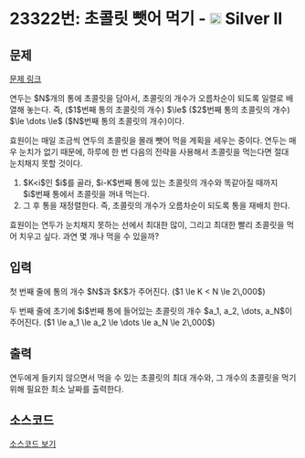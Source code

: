 # 23322번: 초콜릿 뺏어 먹기 - <img src="https://static.solved.ac/tier_small/9.svg" style="height:20px" /> Silver II

<!-- performance -->

<!-- 문제 제출 후 깃허브에 푸시를 했을 때 제출한 코드의 성능이 입력될 공간입니다.-->

<!-- end -->

## 문제

[문제 링크](https://boj.kr/23322)

<p>연두는 $N$개의 통에 초콜릿을 담아서, 초콜릿의 개수가&nbsp;오름차순이 되도록 일렬로 배열해 놓는다. 즉, ($1$번째 통의 초콜릿의 개수) $\le$ ($2$번째 통의 초콜릿의 개수) $\le \dots \le$ ($N$번째 통의 초콜릿의 개수)이다.&nbsp;</p>

<p>효원이는 매일 조금씩 연두의 초콜릿을 몰래 뺏어 먹을 계획을 세우는 중이다. 연두는 매우 눈치가 없기 때문에, 하루에 한 번 다음의 전략을 사용해서 초콜릿을 먹는다면 절대 눈치채지 못할 것이다.</p>

<ol>
<li>$K&lt;i$인 $i$를 골라, $i-K$번째 통에 있는 초콜릿의 개수와 똑같아질 때까지 $i$번째 통에서 초콜릿을 꺼내 먹는다.</li>
<li>그 후 통을 재정렬한다. 즉, 초콜릿의 개수가 오름차순이 되도록 통을 재배치 한다.</li>
</ol>

<p>효원이는 연두가 눈치채지 못하는 선에서 최대한 많이, 그리고 최대한 빨리 초콜릿을 먹어 치우고 싶다. 과연 몇 개나 먹을 수 있을까?</p>

## 입력

<p>첫 번째 줄에 통의 개수 $N$과 $K$가 주어진다. ($1 \le K&nbsp;&lt; N&nbsp;\le&nbsp;2\,000$)</p>

<p>두 번째 줄에 초기에 $i$번째 통에 들어있는 초콜릿의 개수 $a_1, a_2, \dots, a_N$이 주어진다. ($1 \le&nbsp;a_1 \le&nbsp;a_2 \le&nbsp;\dots \le&nbsp;a_N \le&nbsp;2\,000$)</p>

## 출력

<p>연두에게 들키지 않으면서 먹을 수 있는 초콜릿의 최대 개수와, 그 개수의 초콜릿을 먹기 위해 필요한 최소 날짜를 출력한다.</p>

## 소스코드

[소스코드 보기](초콜릿%20뺏어%20먹기.py)